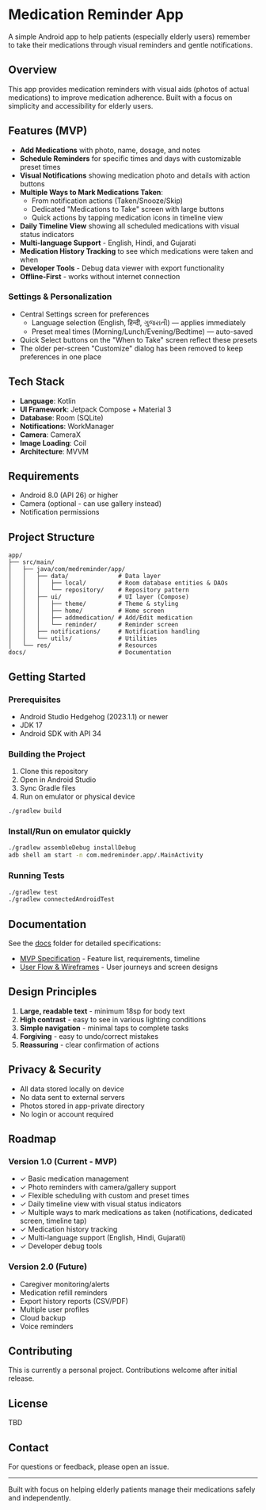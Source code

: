 # Medication Reminder App

A simple Android app to help patients (especially elderly users) remember to take their medications through visual reminders and gentle notifications.

## Overview

This app provides medication reminders with visual aids (photos of actual medications) to improve medication adherence. Built with a focus on simplicity and accessibility for elderly users.

## Features (MVP)

- **Add Medications** with photo, name, dosage, and notes
- **Schedule Reminders** for specific times and days with customizable preset times
- **Visual Notifications** showing medication photo and details with action buttons
- **Multiple Ways to Mark Medications Taken**:
  - From notification actions (Taken/Snooze/Skip)
  - Dedicated "Medications to Take" screen with large buttons
  - Quick actions by tapping medication icons in timeline view
- **Daily Timeline View** showing all scheduled medications with visual status indicators
- **Multi-language Support** - English, Hindi, and Gujarati
- **Medication History Tracking** to see which medications were taken and when
- **Developer Tools** - Debug data viewer with export functionality
- **Offline-First** - works without internet connection

### Settings & Personalization
- Central Settings screen for preferences
  - Language selection (English, हिन्दी, ગુજરાતી) — applies immediately
  - Preset meal times (Morning/Lunch/Evening/Bedtime) — auto-saved
- Quick Select buttons on the "When to Take" screen reflect these presets
- The older per-screen "Customize" dialog has been removed to keep preferences in one place

## Tech Stack

- **Language**: Kotlin
- **UI Framework**: Jetpack Compose + Material 3
- **Database**: Room (SQLite)
- **Notifications**: WorkManager
- **Camera**: CameraX
- **Image Loading**: Coil
- **Architecture**: MVVM

## Requirements

- Android 8.0 (API 26) or higher
- Camera (optional - can use gallery instead)
- Notification permissions

## Project Structure

```
app/
├── src/main/
│   ├── java/com/medreminder/app/
│   │   ├── data/              # Data layer
│   │   │   ├── local/         # Room database entities & DAOs
│   │   │   └── repository/    # Repository pattern
│   │   ├── ui/                # UI layer (Compose)
│   │   │   ├── theme/         # Theme & styling
│   │   │   ├── home/          # Home screen
│   │   │   ├── addmedication/ # Add/Edit medication
│   │   │   └── reminder/      # Reminder screen
│   │   ├── notifications/     # Notification handling
│   │   └── utils/             # Utilities
│   └── res/                   # Resources
docs/                          # Documentation
```

## Getting Started

### Prerequisites

- Android Studio Hedgehog (2023.1.1) or newer
- JDK 17
- Android SDK with API 34

### Building the Project

1. Clone this repository
2. Open in Android Studio
3. Sync Gradle files
4. Run on emulator or physical device

```bash
./gradlew build
```

### Install/Run on emulator quickly

```bash
./gradlew assembleDebug installDebug
adb shell am start -n com.medreminder.app/.MainActivity
```

### Running Tests

```bash
./gradlew test
./gradlew connectedAndroidTest
```

## Documentation

See the [docs](./docs) folder for detailed specifications:

- [MVP Specification](./docs/medication-reminder-spec.md) - Feature list, requirements, timeline
- [User Flow & Wireframes](./docs/medication-reminder-userflow.md) - User journeys and screen designs

## Design Principles

1. **Large, readable text** - minimum 18sp for body text
2. **High contrast** - easy to see in various lighting conditions
3. **Simple navigation** - minimal taps to complete tasks
4. **Forgiving** - easy to undo/correct mistakes
5. **Reassuring** - clear confirmation of actions

## Privacy & Security

- All data stored locally on device
- No data sent to external servers
- Photos stored in app-private directory
- No login or account required

## Roadmap

### Version 1.0 (Current - MVP)
- ✓ Basic medication management
- ✓ Photo reminders with camera/gallery support
- ✓ Flexible scheduling with custom and preset times
- ✓ Daily timeline view with visual status indicators
- ✓ Multiple ways to mark medications as taken (notifications, dedicated screen, timeline tap)
- ✓ Medication history tracking
- ✓ Multi-language support (English, Hindi, Gujarati)
- ✓ Developer debug tools

### Version 2.0 (Future)
- Caregiver monitoring/alerts
- Medication refill reminders
- Export history reports (CSV/PDF)
- Multiple user profiles
- Cloud backup
- Voice reminders

## Contributing

This is currently a personal project. Contributions welcome after initial release.

## License

TBD

## Contact

For questions or feedback, please open an issue.

---

Built with focus on helping elderly patients manage their medications safely and independently.
